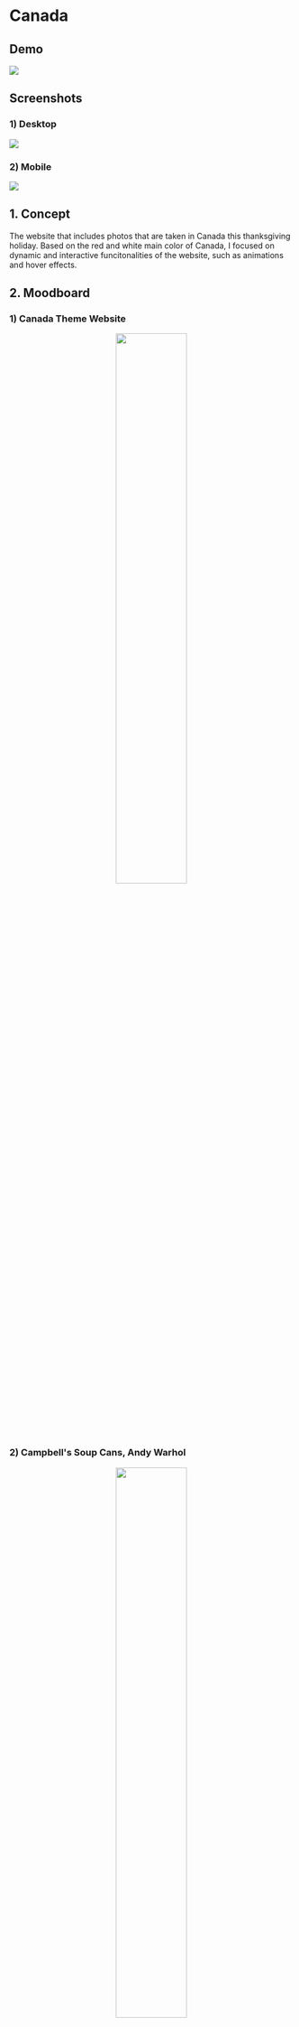 # Canada

## Demo

<a href="https://youtu.be/1Gdks29qcKk">
    <img src="ReadmeAssets/Thumbnail.png">
</a>

## Screenshots

### 1) Desktop

![](ReadmeAssets/Screenshots%201.png)

### 2) Mobile

![](ReadmeAssets/Screenshots%202.png)

## 1. Concept

The website that includes photos that are taken in Canada this thanksgiving holiday. Based on the red and white main color of Canada, I focused on dynamic and interactive funcitonalities of the website, such as animations and hover effects.

## 2. Moodboard

### 1) Canada Theme Website

<div align="center">
    <img src="ReadmeAssets/Moodboard1.png" style="width: 50%;">
</div>

### 2) Campbell's Soup Cans, Andy Warhol

<div align="center">
    <img src="ReadmeAssets/Moodboard2.jpg" style="width: 50%;">
</div>

### 3) iphone Albums Map

<div align="center">
    <img src="ReadmeAssets/Moodboard3.webp" style="width: 50%;">
</div>

## 3. Design

<a href="https://www.figma.com/file/b9tdhg9q64ka04KFMAMQ7J/DM-UY-2193-Intro-to-Web-Development?type=design&node-id=219%3A909&mode=design&t=XftJpGnoAVlL9X35-1">🎨 Figma: Design</a>

![](ReadmeAssets/Design.png)

## 4. Prototype

<a href="https://www.figma.com/proto/b9tdhg9q64ka04KFMAMQ7J/DM-UY-2193-Intro-to-Web-Development?page-id=219%3A909&type=design&node-id=219-910&viewport=126%2C153%2C0.14&t=0MKblED8QKrBawNw-1&scaling=min-zoom&starting-point-node-id=219%3A910&mode=design">🛠️ Figma: Desktop Prototype</a>

## 5. Develop

### 1) Hover Effect

I implemented the hover effect using css hover selector. I applied various kind and duration of transition to each components in index.html. When user hovers to specific block, the flex size of block increases, image in the block expands, and the size of texts in the block grows with ease in ease out transition. Each transition time is set differently so that user can feel the natural feeling of dynamic, interactive animation.

<details>
<summary>⌨️ Code Snippet</summary>

    .thumbnail {
        display: flex;
        align-items: center;
        flex: 1;
        overflow: hidden;
        transition: all 1s ease;
    }

    .thumbnail:hover {
        flex: 7;
    }

    .thumbnail img {
        width: 100%;
        height: auto;
        transition: all 2s ease;
    }

    .thumbnail:hover img {
        transform: scale(1.25);
    }

    .thumbnail .indexLargeText {
        font-family: Impact, Haettenschweiler, 'Arial Narrow Bold', sans-serif;
        font-weight: bold;
        font-size: 64px;
        transition: all 1s ease;
    }

    .thumbnail:hover .indexLargeText {
        font-size: 96px;
    }

    .thumbnail .indexSizedBox {
        width: 0px;
        height: 0px;
        transition: all 0.33s ease;
    }

    .thumbnail:hover .indexSizedBox {
        width: 16px;
        height: 16px;
    }

    .thumbnail .indexSmallText {
        font-family: Impact, Haettenschweiler, 'Arial Narrow Bold', sans-serif;
        font-weight: bold;
        font-size: 0px;
        transition: all 0.33s ease;
    }

    .thumbnail:hover .indexSmallText {
        font-size: 32px;
    }

</details>

### 2) Animation

When user clicks specific block in the main page, the animation of numerous name of given region slides in appears. The names fully fills the screen and soon, the names slides out and the map of the given region appears. This animation is inspired of the work "Campbell's Soup Cans, Andy Warhol", which I recently saw in Museum of Modern Arts located in New York. Also, it is intended to give feeling of traveling to the city to user with the smooth transition of pages. Numerous names are the abstraction of the tickets heading to given location, like flight ticket or train ticket.

<details>
<summary>⌨️ Code Snippet</summary>

    const niagaraFallsSizedBoxSize = 720;

    function niagaraFallsAnimateIn() {
        document.getElementById("niagaraFallsStack").style.visibility = "visible";

        const start = Date.now();
        const duration = 2000; // Duration of the animation in milliseconds
        const sizedBoxes = document.getElementsByClassName("niagaraFallsSizedBox");

        function easeInOutCubic(t) {
            return t < 0.5 ? 4 * t * t * t : 1 - Math.pow(-2 * t + 2, 3) / 2;
        }

        function animate() {
            const elapsed = Date.now() - start;
            let fraction = elapsed / duration;
            fraction = easeInOutCubic(fraction); // Apply easing function

            Array.prototype.forEach.call(sizedBoxes, function(sizedBox) {
                sizedBox.style.height = (niagaraFallsSizedBoxSize - (niagaraFallsSizedBoxSize * fraction)).toString() + "vh";
            });

            if (elapsed < duration) {
                requestAnimationFrame(animate); // Continue the animation
            } else {
                Array.prototype.forEach.call(sizedBoxes, function(sizedBox) {
                    sizedBox.style.height = "0vh"; // Set final height
                });

                window.location.href = "niagaraFalls.html";
            }
        }

        requestAnimationFrame(animate); // Start the animation
    }

    function niagaraFallsAnimateOut() {
        const start = Date.now();
        const duration = 2000; // Duration of the animation in milliseconds
        const sizedBoxes = document.getElementsByClassName("niagaraFallsSizedBox");

        function easeInOutCubic(t) {
            return t < 0.5 ? 4 * t * t * t : 1 - Math.pow(-2 * t + 2, 3) / 2;
        }

        function animate() {
            const elapsed = Date.now() - start;
            let fraction = elapsed / duration;
            fraction = easeInOutCubic(fraction); // Apply easing function

            Array.prototype.forEach.call(sizedBoxes, function(sizedBox) {
                sizedBox.style.height = (niagaraFallsSizedBoxSize * fraction).toString() + "vh";
            });

            if (elapsed < duration) {
                requestAnimationFrame(animate); // Continue the animation
            } else {
                Array.prototype.forEach.call(sizedBoxes, function(sizedBox) {
                    sizedBox.style.height = niagaraFallsSizedBoxSize.toString() + "vh"; // Set final height
                });

                document.getElementById("niagaraFallsStack").style.visibility = "collapse";
            }
        }

        requestAnimationFrame(animate); // Start the animation
    }

</details>

### 3) Google Map and Pin

Using Google Map API, I implemented the system that includes map of the city that I visited and the pins that indicates the place I visited in the city. The center of the map and location of the pin is decided based on the latitude and longitude data of given picture.

<details>
<summary>⌨️ Code Snippet</summary>

    const niagaraFallsModals = document.getElementsByClassName("modal");
    const overlay = document.querySelector(".overlay");
    const niagaraFallsCloseButtons = document.getElementsByClassName("btn-close")

    function openModal(i) {
        niagaraFallsModals[i].classList.remove("hidden");
        overlay.classList.remove("hidden");
    };

    function closeModal(i) {
        niagaraFallsModals[i].classList.add("hidden");
        overlay.classList.add("hidden");
    };

    Array.prototype.forEach.call(niagaraFallsCloseButtons, function(niagaraFallsCloseButton, i) {
        niagaraFallsCloseButton.addEventListener("click", () => {
            closeModal(i);
        })
    });

    async function initMap() {
        const posNiagaraFalls = {lat: 43.08331405964661, lng: -79.07403101822439};

        const { Map } = await google.maps.importLibrary("maps");
        const { AdvancedMarkerView } = await google.maps.importLibrary("marker");
        const { PinView } = await google.maps.importLibrary("marker");
        const infoWindow = new google.maps.InfoWindow();

        let map = new Map(document.getElementById("map"), {
            zoom: 16,
            center: posNiagaraFalls,
            mapId: "DEMO_MAP_ID",
        });

        const tourStops = [
            {
                position: {lat: 43.08684355911157, lng: -79.0665401778558},
                title: "Niagara Falls State Park Administration",
            },
            {
                position: {lat: 43.08157152748957, lng: -79.07100348838995},
                title: "Niagara Falls Adventures",
            },
            {
                position: {lat: 43.09037318206784, lng: -79.06755613706792},
                title: "Rainbow Bridge",
            },
            {
                position: {lat: 43.08930760969704, lng: -79.07311367392514},
                title: "Welcome Center",
            },
            {
                position: {lat: 43.079262403029816, lng: -79.07887319293789},
                title: "Table Rock Welcome Centres",
            },
        ];

        tourStops.forEach(({ position, title }, i) => {
            const pinView = new PinView({
                glyph: `${i + 1}`,
            });

            const marker = new AdvancedMarkerView({
                position,
                map,
                title: `${i + 1}. ${title}`,
                content: pinView.element,
            });

            marker.addEventListener("gmp-click", () => {
                openModal(i);
            });
        });
    }

    initMap();

</details>

### 4) Modal

If the user clicks the pin in specific map, the grayscale overlay turns on and single modal that has an image of given location as its child pops up. I manipulated the size of the modal based on the type of image, either vertical or horizontal, and the user can close the modal by left top close button.

<details>
<summary>⌨️ Code Snippet</summary>

    .modal {
        display: flex;
        flex-direction: column;
        justify-content: center;
        gap: 16px;
        padding: 16px;
        position: absolute;
        top: 50%;
        left: 50%;
        transform: translate(-50%, -50%);
        background-color: white;
        border: 1px solid #ddd;
        border-radius: 15px;
        z-index: 2;
    }

    .vertical {
        width: 33%;
    }

    .horizontal {
        width: 50%;
    }

    .modal .flex {
        display: flex;
        align-items: center;
        justify-content: space-between;
    }

    button {
        cursor: pointer;
        border: none;
        font-weight: 600;
    }

    .btn-close {
        padding: 16px 18px;
        background: #eee;
        border-radius: 50%;
    }

    .overlay {
        position: fixed;
        top: 0;
        bottom: 0;
        left: 0;
        right: 0;
        width: 100%;
        height: 100%;
        background: rgba(0, 0, 0, 0.5);
        backdrop-filter: blur(3px);
        z-index: 1;
    }

    .hidden {
        display: none;
    }

</details>

### 5) Media Query

I also manipulated some size, width, and height of the components in the website in order to implement media query system. I refered to iPhone 14 Pro while developing for media query.

<details>
<summary>⌨️ Code Snippet</summary>

    @media only screen and (max-width: 1633px) {
        .thumbnail .indexLargeText {
            font-size: 32px;
        }

        .thumbnail:hover .indexLargeText {
            font-size: 48px;
        }

        .thumbnail .indexSizedBox {
            width: 0px;
            height: 0px;
        }

        .thumbnail:hover .indexSizedBox {
            width: 8px;
            height: 8px;
        }

        .thumbnail .indexSmallText {
            font-size: 0px;
        }

        .thumbnail:hover .indexSmallText {
            font-size: 16px;
        }

        .niagaraFallsTextStyle {
            font-size: 40px;
        }

        .torontoTextStyle {
            font-size: 40px;
        }

        .quebecCityTextStyle {
            font-size: 40px;
        }

        .montrealTextStyle {
            font-size: 40px;
        }
    }

</details>

## 6. Improvement

### 1) Auto Pin Generation

for file in folder
add html element of file in document
add pin on map based on file.location and file.image

### 2) Cluster Image

construct a graph data structure that includes all pin in the map.
construct as large as possible subgraph that edges in the subgraph is (distance / zoom) and containing as many as possible nodes.
combine all pin in each subgraphs to one pin and display in the map.
if zoom rate differs, recalculate the subgraphs and redisplay them.

### 3) Modulize

Modulize "niagaraFallsAnimation.js", "torontoAnimation.js", "quebecCityAnimation.js", and "montrealAnimation.js" to "animation.js" with sufficient parameter.
Modulize "niagaraFallsMap.js", "torontoMap.js", "quebecCityMap.js", and "montrealMap.js" to "map.js" with sufficient parameter.
Moulize "niagaraFalls.html", "toronto.html", "queubecCity.html", and "montreal.html" with sufficient parameter if possible.x``
